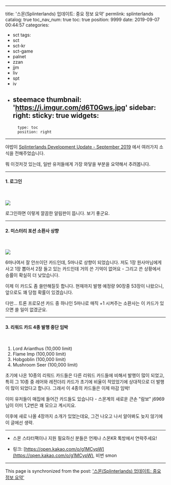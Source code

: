 
---
title: '스몬(Splinterlands) 업데이트: 중요 정보 요약'
permlink: splinterlands
catalog: true
toc_nav_num: true
toc: true
position: 9999
date: 2019-09-07 00:44:57
categories:
- sct
tags:
- sct
- sct-kr
- sct-game
- palnet
- zzan
- jjm
- liv
- spt
- iv
- steemace
thumbnail: 'https://i.imgur.com/d6T0Gws.jpg'
sidebar:
    right:
        sticky: true
widgets:
    -
        type: toc
        position: right
---


야밥이 [Splinterlands Development Update - September 2019](https://www.splintertalk.io/splinterlands/@steemmonsters/splinterlands-development-update-september-2019) 에서 여러가지 소식을 전해주었습니다.

뭐 이것저것 있는데, 일반 유저들에게 가장 와닿을 부분을 요약해서 추려봅니다.

---

#### 1. 로그인
<br>

![](https://i.imgur.com/d6T0Gws.jpg)

로그인하면 이렇게 깔끔한 알림판이 뜹니다. 보기 좋군요.


---

#### 2. 미스터리 포션 소환사 상향
<br>

![](https://i.imgur.com/5DIOBdu.jpg)

6마나여서 잘 안쓰이던 카드인데, 5마나로 상향이 되었습니다. 저도 1장 원사마님에게 사고 1장 뽑아서 2장 들고 있는 카드인데 거의 쓴 기억이 없어요 - 그리고 쓴 상황에서 승률이 확실히 더 낮았습니다.

이제 이 카드도 좀 쓸만해질듯 합니다. 현재까지 발행 예정량 90장중 53장이 나왔으니, 앞으로도 꽤 당첨 확률이 있겠습니다.

다만... 트론 프로모션 카드 중 하나인 5마나로 매직 +1 시켜주는 소환사는 이 카드가 있으면 쓸 일이 없겠군요.

---

#### 3. 리워드 카드 4종 발행 중단 임박
<br>

1. Lord Arianthus (10,000 limit)
2. Flame Imp (100,000 limit)
3. Hobgoblin (100,000 limit)
4. Mushroom Seer (100,000 limit)

초기에 나온 10종의 리워드 카드들은 다른 리워드 카드들에 비해서 발행이 많이 되었고, 특히 그 10종 중 레어와 레전더리 카드가 초기에 비율이 적었었기에 상대적으로 더 발행이 많이 되었다고 합니다. 그래서 이 4종의 카드들은 이제 마감 임박!

이미 유저들이 매집에 들어간 카드들도 있습니다 - 스몬계의 새로운 큰손 "람보" j6969님이 이미 1,2번은 꽤 모으고 계시지요. 

이후에 새로 나올 4장까지 소개가 있었는데요, 그건 나오고 나서 알아봐도 늦지 않기에 이 글에선 생략.

---

* 스몬 스타터팩이나 지원 필요하신 분들은 언제나 스몬KR 톡방에서 연락주세요!

* 링크: [https://open.kakao.com/o/g1MCypW](https://open.kakao.com/o/g1MCypW), 비번 smon

- - -

This page is synchronized from the post: ['스몬(Splinterlands) 업데이트: 중요 정보 요약'](https://steemit.com/@glory7/splinterlands)
